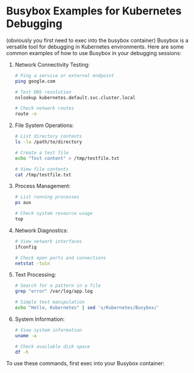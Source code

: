 # Busybox Examples for Kubernetes Debugging

(obviously you first need to exec into the busybox container)
Busybox is a versatile tool for debugging in Kubernetes environments. Here are some common examples of how to use Busybox in your debugging sessions:

1. Network Connectivity Testing:
   ```bash
   # Ping a service or external endpoint
   ping google.com

   # Test DNS resolution
   nslookup kubernetes.default.svc.cluster.local

   # Check network routes
   route -n
   ```

2. File System Operations:
   ```bash
   # List directory contents
   ls -la /path/to/directory

   # Create a test file
   echo "Test content" > /tmp/testfile.txt

   # View file contents
   cat /tmp/testfile.txt
   ```

3. Process Management:
   ```bash
   # List running processes
   ps aux

   # Check system resource usage
   top
   ```

4. Network Diagnostics:
   ```bash
   # View network interfaces
   ifconfig

   # Check open ports and connections
   netstat -tuln
   ```

5. Text Processing:
   ```bash
   # Search for a pattern in a file
   grep "error" /var/log/app.log

   # Simple text manipulation
   echo "Hello, Kubernetes" | sed 's/Kubernetes/Busybox/'
   ```

6. System Information:
   ```bash
   # View system information
   uname -a

   # Check available disk space
   df -h
   ```

To use these commands, first exec into your Busybox container:
